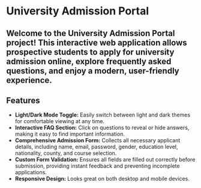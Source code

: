 #  University Admission Portal

Welcome to the University Admission Portal project! This interactive web application allows prospective students to apply for university admission online, 
explore frequently asked questions, and enjoy a modern, user-friendly experience.
---
##  Features

- **Light/Dark Mode Toggle:** Easily switch between light and dark themes for comfortable viewing at any time.
- **Interactive FAQ Section:** Click on questions to reveal or hide answers, making it easy to find important information.
- **Comprehensive Admission Form:** Collects all necessary applicant details, including name, email, password, gender, education level, nationality, county, and course selection.
- **Custom Form Validation:** Ensures all fields are filled out correctly before submission, providing instant feedback and preventing incomplete applications.
- **Responsive Design:** Looks great on both desktop and mobile devices.
